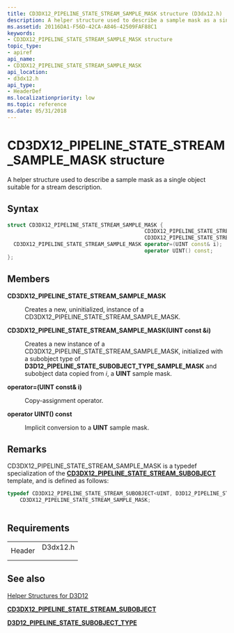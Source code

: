 ```yaml
---
title: CD3DX12_PIPELINE_STATE_STREAM_SAMPLE_MASK structure (D3dx12.h)
description: A helper structure used to describe a sample mask as a single object suitable for a stream description.
ms.assetid: 20116DA1-F56D-42CA-A846-42509FAF88C1
keywords:
- CD3DX12_PIPELINE_STATE_STREAM_SAMPLE_MASK structure
topic_type:
- apiref
api_name:
- CD3DX12_PIPELINE_STATE_STREAM_SAMPLE_MASK
api_location:
- d3dx12.h
api_type:
- HeaderDef
ms.localizationpriority: low
ms.topic: reference
ms.date: 05/31/2018
---
```


# CD3DX12\_PIPELINE\_STATE\_STREAM\_SAMPLE\_MASK structure

A helper structure used to describe a sample mask as a single object suitable for a stream description.

## Syntax


```C++
struct CD3DX12_PIPELINE_STATE_STREAM_SAMPLE_MASK {
                                            CD3DX12_PIPELINE_STATE_STREAM_SAMPLE_MASK;
                                            CD3DX12_PIPELINE_STATE_STREAM_SAMPLE_MASK(UINT const &i);
  CD3DX12_PIPELINE_STATE_STREAM_SAMPLE_MASK operator=(UINT const& i);
                                            operator UINT() const;
};
```



## Members

<dl> <dt>

**CD3DX12\_PIPELINE\_STATE\_STREAM\_SAMPLE\_MASK**
</dt> <dd>

Creates a new, uninitialized, instance of a CD3DX12\_PIPELINE\_STATE\_STREAM\_SAMPLE\_MASK.

</dd> <dt>

**CD3DX12\_PIPELINE\_STATE\_STREAM\_SAMPLE\_MASK(UINT const &i)**
</dt> <dd>

Creates a new instance of a CD3DX12\_PIPELINE\_STATE\_STREAM\_SAMPLE\_MASK, initialized with a subobject type of **D3D12\_PIPELINE\_STATE\_SUBOBJECT\_TYPE\_SAMPLE\_MASK** and subobject data copied from *i*, a **UINT** sample mask.

</dd> <dt>

**operator=(UINT const& i)**
</dt> <dd>

Copy-assignment operator.

</dd> <dt>

**operator UINT() const**
</dt> <dd>

Implicit conversion to a **UINT** sample mask.

</dd> </dl>

## Remarks

CD3DX12\_PIPELINE\_STATE\_STREAM\_SAMPLE\_MASK is a typedef specialization of the [**CD3DX12\_PIPELINE\_STATE\_STREAM\_SUBOBJECT**](cd3dx12-pipeline-state-stream-subobject.md) template, and is defined as follows:


```C++
typedef CD3DX12_PIPELINE_STATE_STREAM_SUBOBJECT<UINT, D3D12_PIPELINE_STATE_SUBOBJECT_TYPE_SAMPLE_MASK>
    CD3DX12_PIPELINE_STATE_STREAM_SAMPLE_MASK;
          
```



## Requirements



|                   |                                                                                     |
|-------------------|-------------------------------------------------------------------------------------|
| Header<br/> | <dl> <dt>D3dx12.h</dt> </dl> |



## See also

<dl> <dt>

[Helper Structures for D3D12](helper-structures-for-d3d12.md)
</dt> <dt>

[**CD3DX12\_PIPELINE\_STATE\_STREAM\_SUBOBJECT**](cd3dx12-pipeline-state-stream-subobject.md)
</dt> <dt>

[**D3D12\_PIPELINE\_STATE\_SUBOBJECT\_TYPE**](https://docs.microsoft.com/windows/desktop/api/d3d12/ne-d3d12-d3d12_pipeline_state_subobject_type)
</dt> </dl>

 

 





